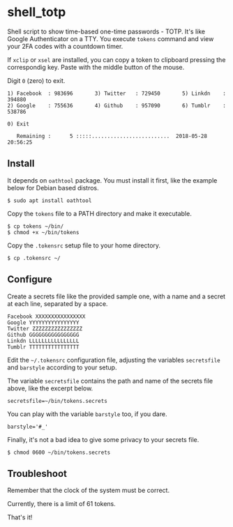 # shell_totp
Shell script to show time-based one-time passwords - TOTP. It's like Google Authenticator on a TTY. You execute `tokens` command and view your 2FA codes with a countdown timer.

If `xclip` or `xsel` are installed, you can copy a token to clipboard pressing the correspondig key. Paste with the middle button of the mouse.

Digit `0` (zero) to exit.
```
1) Facebook  : 983696       3) Twitter   : 729450       5) Linkdn    : 394880
2) Google    : 755636       4) Github    : 957090       6) Tumblr    : 538786

0) Exit

   Remaining :      5 :::::.........................  2018-05-28 20:56:25
```
## Install
It depends on `oathtool` package. You must install it first, like the example below for Debian based distros.
```
$ sudo apt install oathtool
```
Copy the `tokens` file to a PATH directory and make it executable.
```
$ cp tokens ~/bin/
$ chmod +x ~/bin/tokens
```
Copy the `.tokensrc` setup file to your home directory.
```
$ cp .tokensrc ~/
```
## Configure
Create a secrets file like the provided sample one, with a name and a secret at each line, separated by a space.
```
Facebook XXXXXXXXXXXXXXXX
Google YYYYYYYYYYYYYYYY
Twitter ZZZZZZZZZZZZZZZZ
Github GGGGGGGGGGGGGGGG
Linkdn LLLLLLLLLLLLLLLL
Tumblr TTTTTTTTTTTTTTTT
```
Edit the `~/.tokensrc` configuration file, adjusting the variables `secretsfile` and `barstyle` according to your setup.

The variable `secretsfile` contains the path and name of the secrets file above, like the excerpt below.
```
secretsfile=~/bin/tokens.secrets
```
You can play with the variable `barstyle` too, if you dare.
```
barstyle='#_'
```
Finally, it's not a bad idea to give some privacy to your secrets file.
```
$ chmod 0600 ~/bin/tokens.secrets
```
## Troubleshoot
Remember that the clock of the system must be correct.

Currently, there is a limit of 61 tokens.

That's it!
